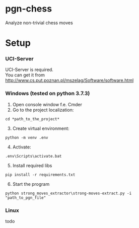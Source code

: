 # pgn-chess
Analyze non-trivial chess moves

# Setup

### UCI-Server
UCI-Server is required.  
You can get it from http://www.cs.put.poznan.pl/mszelag/Software/software.html

### Windows (tested on python 3.7.3)

1. Open console window f.e. Cmder
2. Go to the project localization:
```
cd *path_to_the_project*
``` 
3. Create virtual environment:
```
python -m venv .env
```
4. Activate:
```
.env\Scripts\activate.bat
```
5. Install required libs
```
pip install -r requirements.txt
```
6. Start the program
```
python strong_moves_extractor\strong-moves-extract.py -i "path_to_pgn_file"
```

### Linux

todo

